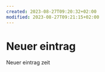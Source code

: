 ```yaml
---
created: 2023-08-27T09:20:32+02:00
modified: 2023-08-27T09:21:15+02:00
---
```


# Neuer eintrag

Neuer eintrag zeit
